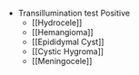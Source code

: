 - Transillumination test Positive
	- [[Hydrocele]]
	- [[Hemangioma]]
	- [[Epididymal Cyst]]
	- [[Cystic Hygroma]]
	- [[Meningocele]]